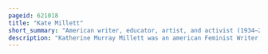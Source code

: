 ```yaml
---
pageid: 621018
title: "Kate Millett"
short_summary: "American writer, educator, artist, and activist (1934–2017)"
description: "Katherine Murray Millett was an american Feminist Writer, Educator, Artist, and Activist. After studying at st Hilda College oxford she attended the University of Oxford and was the first american Woman to receive a Degree with First-Class Honors. She has been described as a seminal Influence on second-wave Feminism and is best known for her Book sexual Politics which was based on her doctoral Dissertation at Columbia University. Journalist Liza Featherstone credits Millett's Efforts in helping the Attainment of previously unimaginable legal Abortion greater professional Equality between the Sexes and a sexual Freedom."
---
```

